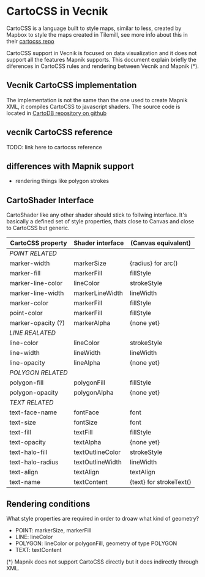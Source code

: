 
# CartoCSS in Vecnik

CartoCSS is a language built to style maps, similar to less, created by Mapbox to style the maps
created in Tilemill, see more info about this in their [cartocss repo](https://github.com/mapbox/carto)

CartoCSS support in Vecnik is focused on data visualization and it does not support all the features
Mapnik supports. This document explain briefly the diferences in CartoCSS rules and rendering
between Vecnik and Mapnik (*).


## Vecnik CartoCSS implementation

The implementation is not the same than the one used to create Mapnik XML, it compiles CartoCSS to
javascript shaders. The source code is located in [CartoDB repository on
github](https://github.com/cartodb/carto)


## vecnik CartoCSS reference

TODO: link here to cartocss reference


## differences with Mapnik support

- rendering things like polygon strokes


## CartoShader Interface

CartoShader like any other shader should stick to follwing interface.
It's basically a defined set of style properties, thats close to Canvas and close to CartoCSS but generic.


| CartoCSS property | Shader interface | (Canvas equivalent) |
| --- | --- | --- |
| *POINT RELATED* | | |
| marker-width | markerSize | {radius} for arc() |
| marker-fill | markerFill | fillStyle |
| marker-line-color | lineColor | strokeStyle |
| marker-line-width | markerLineWidth | lineWidth |
| marker-color | markerFill | fillStyle |
| point-color | markerFill | fillStyle |
| marker-opacity (?) | markerAlpha | {none yet} |
| *LINE REALATED* | | |
| line-color | lineColor | strokeStyle |
| line-width | lineWidth | lineWidth |
| line-opacity | lineAlpha | {none yet} |
| *POLYGON RELATED* | | |
| polygon-fill | polygonFill | fillStyle |
| polygon-opacity | polygonAlpha | {none yet} |
| *TEXT RELATED* | | |
| text-face-name | fontFace | font |
| text-size | fontSize | font |
| text-fill | textFill | fillStyle |
| text-opacity | textAlpha | {none yet} |
| text-halo-fill | textOutlineColor | strokeStyle |
| text-halo-radius | textOutlineWidth | lineWidth |
| text-align | textAlign | textAlign |
| text-name | textContent | {text} for strokeText() |


## Rendering conditions

What style properties are required in order to droaw what kind of geometry?

- POINT: markerSize, markerFill
- LINE: lineColor
- POLYGON: lineColor or polygonFill, geometry of type POLYGON
- TEXT: textContent

(*) Mapnik does not support CartoCSS directly but it does indirectly through XML.

